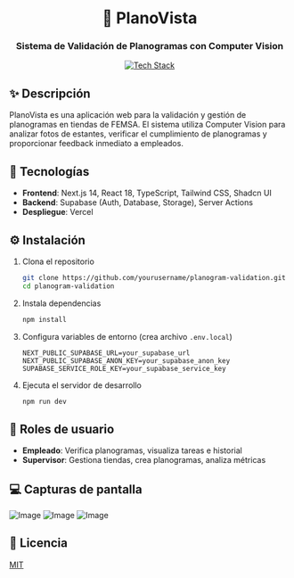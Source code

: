 <div align="center">

# 🛒 PlanoVista

### Sistema de Validación de Planogramas con Computer Vision

[![Tech Stack](https://skillicons.dev/icons?i=nextjs,react,typescript,tailwind,supabase,vercel&theme=light)](https://skillicons.dev)

</div>

## ✨ Descripción

PlanoVista es una aplicación web para la validación y gestión de planogramas en tiendas de FEMSA. El sistema utiliza Computer Vision para analizar fotos de estantes, verificar el cumplimiento de planogramas y proporcionar feedback inmediato a empleados.

## 🚀 Tecnologías

- **Frontend**: Next.js 14, React 18, TypeScript, Tailwind CSS, Shadcn UI
- **Backend**: Supabase (Auth, Database, Storage), Server Actions
- **Despliegue**: Vercel

## ⚙️ Instalación

1. Clona el repositorio
   ```bash
   git clone https://github.com/yourusername/planogram-validation.git
   cd planogram-validation
   ```

2. Instala dependencias
   ```bash
   npm install
   ```

3. Configura variables de entorno (crea archivo `.env.local`)
   ```
   NEXT_PUBLIC_SUPABASE_URL=your_supabase_url
   NEXT_PUBLIC_SUPABASE_ANON_KEY=your_supabase_anon_key
   SUPABASE_SERVICE_ROLE_KEY=your_supabase_service_key
   ```

4. Ejecuta el servidor de desarrollo
   ```bash
   npm run dev
   ```

## 👤 Roles de usuario

- **Empleado**: Verifica planogramas, visualiza tareas e historial
- **Supervisor**: Gestiona tiendas, crea planogramas, analiza métricas

## 💻 Capturas de pantalla

![Image](https://github.com/user-attachments/assets/e91d292f-7074-45f1-a3d8-25da7a7875cb)
![Image](https://github.com/user-attachments/assets/ba7acfe3-78d5-411d-93b0-ff05704c0827)
![Image](https://github.com/user-attachments/assets/8b3f3703-50a2-457c-903b-f7999989a541)


## 📝 Licencia

[MIT](LICENSE)
